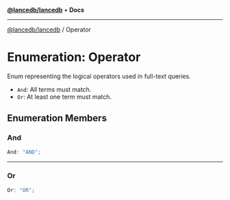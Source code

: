 [**@lancedb/lancedb**](../README.md) • **Docs**

***

[@lancedb/lancedb](../globals.md) / Operator

# Enumeration: Operator

Enum representing the logical operators used in full-text queries.

- `And`: All terms must match.
- `Or`: At least one term must match.

## Enumeration Members

### And

```ts
And: "AND";
```

***

### Or

```ts
Or: "OR";
```
